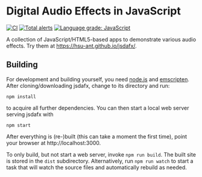 # Digital Audio Effects in JavaScript

[![CI](https://github.com/HSU-ANT/jsdafx/workflows/CI/badge.svg)](https://github.com/HSU-ANT/jsdafx/actions?query=workflow%3ACI+branch%3Amaster)
[![Total alerts](https://img.shields.io/lgtm/alerts/g/HSU-ANT/jsdafx.svg?logo=lgtm&logoWidth=18)](https://lgtm.com/projects/g/HSU-ANT/jsdafx/alerts/)
[![Language grade: JavaScript](https://img.shields.io/lgtm/grade/javascript/g/HSU-ANT/jsdafx.svg?logo=lgtm&logoWidth=18)](https://lgtm.com/projects/g/HSU-ANT/jsdafx/context:javascript)

A collection of JavaScript/HTML5-based apps to demonstrate various audio effects. Try them
at https://hsu-ant.github.io/jsdafx/.

## Building

For development and building yourself, you need [node.js](https://nodejs.org/en/download/)
and [emscripten](https://emscripten.org/docs/getting_started/downloads.html).
After cloning/downloading jsdafx, change to its directory and run:
```
npm install
```
to acquire all further dependencies. You can then start a local web server serving jsdafx
with
```
npm start
```
After everything is (re-)built (this can take a moment the first time), point your browser
at http://localhost:3000.

To only build, but not start a web server, invoke `npm run build`. The built site is stored
in the `dist` subdirectory. Alternatively, run `npm run watch` to start a task that will
watch the source files and automatically rebuild as needed.
